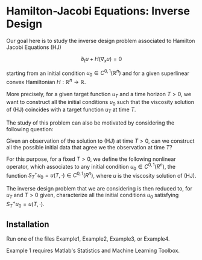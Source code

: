# Hamilton-Jacobi Equations: Inverse Design
Our goal here is to study the inverse design problem associated to Hamilton Jacobi Equations (HJ)

$$ \partial_t u + H(\nabla_x u) = 0 $$

starting from an initial condition $u_0\in C^{0,1}(\mathbb{R}^n)$ and for a given superlinear convex Hamiltonian $H: \mathbb{R}^n\rightarrow\mathbb{R}$. 

More precisely, for a given target function $u_T$ and a time horizon $T>0$, we want to construct all the 
initial conditions $u_0$ such that the viscosity solution of (HJ) coincides with a target function $u_T$ at time $T$.

The study of this problem can also be motivated by considering the following question:

Given an observation of the solution to (HJ) at time $T>0$, can we construct all the possible initial data that agree we the observation at time $T$?

For this purpose, for a fixed $T>0$, we define the following nonlinear operator, which associates to any initial condition $u_0 \in C^{0,1}(R^n)$, 
the function $S_T^+ u_0 = u(T, \cdot ) \in C^{0,1}(R^n)$, where $u$ is the viscosity solution of (HJ).

The inverse design problem that we are considering is then reduced to, for $u_T$ and $T>0$ given, characterize all the initial conditions $u_0$ 
satisfying $S^+_{T} u_0= u(T, \cdot )$.

## Installation

Run one of the files Example1, Example2, Example3, or Example4. 

Example 1 requires Matlab's Statistics and Machine Learning Toolbox. 
